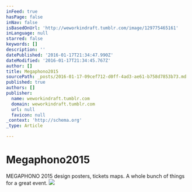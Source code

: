 ```yaml
---
inFeed: true
hasPage: false
inNav: false
isBasedOnUrl: 'http://weworkindraft.tumblr.com/image/129775465161'
inLanguage: null
starred: false
keywords: []
description: ''
datePublished: '2016-01-17T21:34:47.990Z'
dateModified: '2016-01-17T21:34:45.767Z'
author: []
title: Megaphono2015
sourcePath: _posts/2016-01-17-09cef712-d0ff-4ad3-ae61-b758d7853b73.md
published: true
authors: []
publisher:
  name: weworkindraft.tumblr.com
  domain: weworkindraft.tumblr.com
  url: null
  favicon: null
_context: 'http://schema.org'
_type: Article

---
```

# Megaphono2015

MEGAPHONO 2015 design posters, tickets maps. A whole bunch of things for a great event. ![](http://40.media.tumblr.com/f99f831e8574ca7376d8b4ebf6e071a5/tumblr_nv6ltsv4Yo1u51fhfo1_1280.jpg)
